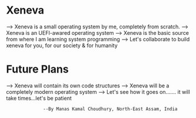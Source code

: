 # Xeneva

--> Xeneva is a small operating system by me, completely from scratch.
--> Xeneva is an UEFI-awared operating system 
--> Xeneva is the basic source from where I am learning system programming
--> Let's collaborate to build xeneva for you, for our society & for humanity


# Future Plans

--> Xeneva will contain its own code structures
--> Xeneva will be a completely modern operating system 
--> Let's see how it goes on....... it will take times...let's be patient 
                  
                  --By Manas Kamal Choudhury, North-East Assam, India
                  
